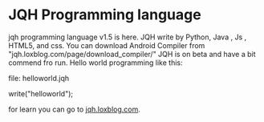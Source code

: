 # JQH Programming language
jqh programming language v1.5 is here. JQH write by Python, Java , Js , HTML5, and css. You can download Android Compiler from  "jqh.loxblog.com/page/download_compiler/"
JQH is on beta and have a bit commend fro run.
Hello world programming like this:


file: helloworld.jqh


write("helloworld");



for learn you can go to <a href="http://www.jqh loxblog.com">jqh.loxblog.com</a>.

